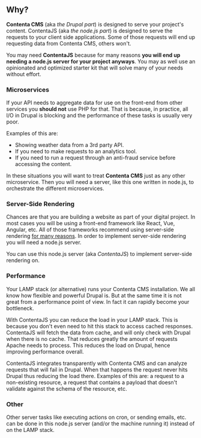 ## Why?

**Contenta CMS** (aka _the Drupal part_) is designed to serve your project's
content. ContentaJS (aka _the node.js part_) is designed to serve the requests
to your client side applications. Some of those requests will end up requesting
data from Contenta CMS, others won't.

You may need **ContentaJS** because for many reasons **you will end up needing a
node.js server for your project anyways**. You may as well use an opinionated
and optimized starter kit that will solve many of your needs without effort.

### Microservices
If your API needs to aggregate data for use on the front-end from other services
you **should not** use PHP for that. That is because, in practice, all I/O in
Drupal is blocking and the performance of these tasks is usually very poor.

Examples of this are:
* Showing weather data from a 3rd party API.
* If you need to make requests to an analytics tool.
* If you need to run a request through an anti-fraud service before accessing the content.

In these situations you will want to treat **Contenta CMS** just as any other
microservice. Then you will need a server, like this one written in node.js, to
orchestrate the different microservices.

### Server-Side Rendering
Chances are that you are building a website as part of your digital project. In
most cases you will be using a front-end framework like React, Vue, Angular,
etc. All of those frameworks recommend using server-side rendering
[for many reasons](https://ssr.vuejs.org/#why-ssr). In order to implement
server-side rendering you will need a node.js server.

You can use this node.js server (aka _ContentaJS_) to implement server-side
rendering on.

### Performance
Your LAMP stack (or alternative) runs your Contenta CMS installation. We all
know how flexible and powerful Drupal is. But at the same time it is not great
from a performance point of view. In fact it can rapidly become your bottleneck.

With ContentaJS you can reduce the load in your LAMP stack. This is because you
don't even need to hit this stack to access cached responses. ContentaJS will
fetch the data from cache, and will only check with Drupal when there is no
cache. That reduces greatly the amount of requests Apache needs to process. This
reduces the load on Drupal, hence improving performance overall.

ContentaJS integrates transparently with Contenta CMS and can analyze requests
that will fail in Drupal. When that happens the request never hits Drupal thus
reducing the load there. Examples of this are: a request to a non-existing
resource, a request that contains a payload that doesn't validate against the
schema of the resource, etc.

### Other
Other server tasks like executing actions on cron, or sending emails, etc. can
be done in this node.js server (and/or the machine running it) instead of on
the LAMP stack.
